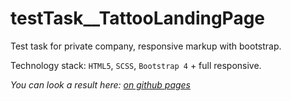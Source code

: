 # testTask__TattooLandingPage

Test task for private company, responsive markup with bootstrap.

Technology stack: `HTML5`, `SCSS`, `Bootstrap 4` + full responsive.

<em> You can look a result here: <a href="https://n-icko.github.io/testTask__TattooLandingPage/" target="_blank">on github pages<a/></em>
